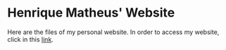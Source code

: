 # Henrique Matheus' Website

Here are the files of my personal website. In order to access my website, click in this [link](). 
